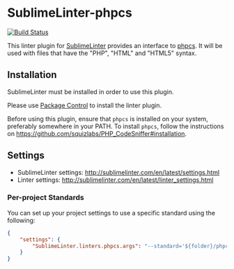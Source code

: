 SublimeLinter-phpcs
=========================

[![Build Status](https://travis-ci.org/SublimeLinter/SublimeLinter-phpcs.svg?branch=master)](https://travis-ci.org/SublimeLinter/SublimeLinter-phpcs)

This linter plugin for [SublimeLinter](https://github.com/SublimeLinter/SublimeLinter) provides an interface to [phpcs](https://github.com/squizlabs/PHP_CodeSniffer).
It will be used with files that have the "PHP", "HTML" and "HTML5" syntax.


## Installation

SublimeLinter must be installed in order to use this plugin. 

Please use [Package Control](https://packagecontrol.io) to install the linter plugin.

Before using this plugin, ensure that `phpcs` is installed on your system, preferably somewhere in your PATH. To install `phpcs`, follow the instructions on https://github.com/squizlabs/PHP_CodeSniffer#installation. 


## Settings

- SublimeLinter settings: http://sublimelinter.com/en/latest/settings.html
- Linter settings: http://sublimelinter.com/en/latest/linter_settings.html

### Per-project Standards
You can set up your project settings to use a specific standard using the following: 

```json
{
    "settings": {
        "SublimeLinter.linters.phpcs.args": "--standard='${folder}/phpcs.xml'"
    }
}
```
